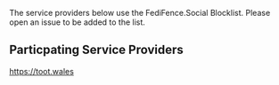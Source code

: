 The service providers below use the FediFence.Social Blocklist. Please open an issue to be added to the list.

## Particpating Service Providers
https://toot.wales 
